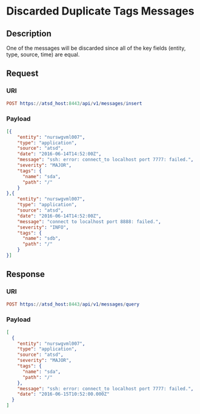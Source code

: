 # Discarded Duplicate Tags Messages

## Description

One of the messages will be discarded since all of the key fields (entity, type, source, time) are equal.

## Request

### URI
```elm
POST https://atsd_host:8443/api/v1/messages/insert
```
### Payload
```json
[{
    "entity": "nurswgvml007",
    "type": "application",
	"source": "atsd",
	"date": "2016-06-14T14:52:00Z",
    "message": "ssh: error: connect_to localhost port 7777: failed.",
    "severity": "MAJOR",
    "tags": {
      "name": "sda",
      "path": "/"
    }
},{
    "entity": "nurswgvml007",
    "type": "application",
	"source": "atsd",
	"date": "2016-06-14T14:52:00Z",
    "message": "connect to localhost port 8888: failed.",
    "severity": "INFO",
    "tags": {
      "name": "sdb",
      "path": "/"
    }	
}]
```

## Response

### URI
```elm
POST https://atsd_host:8443/api/v1/messages/query
```
### Payload
```json
[
  {
    "entity": "nurswgvml007",
    "type": "application",
    "source": "atsd",
    "severity": "MAJOR",
    "tags": {
      "name": "sda",
      "path": "/"
    },
    "message": "ssh: error: connect_to localhost port 7777: failed.",
    "date": "2016-06-15T10:52:00.000Z"
  }
]
```
